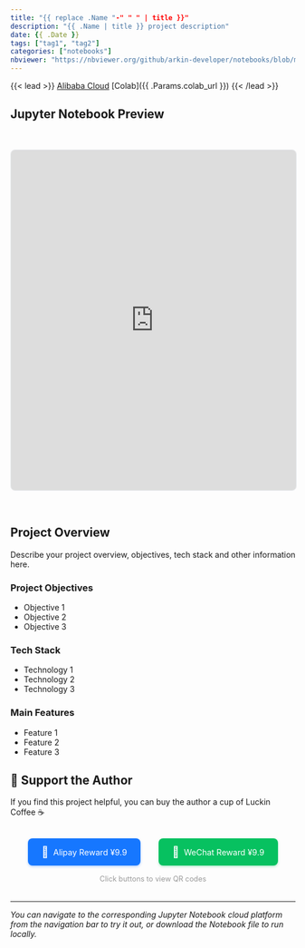```yaml
---
title: "{{ replace .Name "-" " " | title }}"
description: "{{ .Name | title }} project description"
date: {{ .Date }}
tags: ["tag1", "tag2"]
categories: ["notebooks"]
nbviewer: "https://nbviewer.org/github/arkin-developer/notebooks/blob/main/{{ .Name }}/{{ .Name }}.ipynb"
---
```


{{< lead >}}
[Alibaba Cloud](your-aliyun-url) [Colab]({{ .Params.colab_url }})
{{< /lead >}}

## Jupyter Notebook Preview
<iframe 
  src="https://nbviewer.org/github/arkin-developer/notebooks/blob/main/{{ .Name }}/{{ .Name }}.ipynb"
  width="100%"
  height="600px"
  frameborder="0"
  style="border: 1px solid #e9ecef; border-radius: 8px; margin: 2rem 0;"
  allowfullscreen>
</iframe>

## Project Overview

Describe your project overview, objectives, tech stack and other information here.

### Project Objectives

- Objective 1
- Objective 2
- Objective 3

### Tech Stack

- Technology 1
- Technology 2
- Technology 3

### Main Features

- Feature 1
- Feature 2
- Feature 3


## 🙏 Support the Author

If you find this project helpful, you can buy the author a cup of Luckin Coffee ☕️

<div style="text-align: center; margin: 2rem 0;">
  <!-- <img src="/img/reward.jpg" alt="Reward QR Code" style="width: 100%; max-width: 400px; border-radius: 8px; box-shadow: 0 4px 8px rgba(0,0,0,0.1);">
  <p style="margin-top: 1rem; color: #666; font-size: 0.9rem;">Scan to support the author</p> -->
  
  <!-- Mobile-friendly payment links -->
  <div style="display: flex; justify-content: center; gap: 2rem; margin-top: 1.5rem; flex-wrap: wrap;">
    <a href="https://arkin-developer.github.io/blog/img/zhifubao-reward.jpg" target="_blank" rel="noopener" style="display: flex; align-items: center; gap: 0.5rem; padding: 0.75rem 1.5rem; background: #1677ff; color: white; text-decoration: none; border-radius: 8px; font-size: 0.9rem; transition: all 0.3s ease; box-shadow: 0 2px 4px rgba(22,119,255,0.3);">
      <span style="font-size: 1.2rem;">🩵</span>
      <span>Alipay Reward ¥9.9</span>
    </a>
    <a href="https://arkin-developer.github.io/blog/img/wechat-reward.png" target="_blank" rel="noopener" style="display: flex; align-items: center; gap: 0.5rem; padding: 0.75rem 1.5rem; background: #07c160; color: white; text-decoration: none; border-radius: 8px; font-size: 0.9rem; transition: all 0.3s ease; box-shadow: 0 2px 4px rgba(7,193,96,0.3);">
      <span style="font-size: 1.2rem;">💚</span>
      <span>WeChat Reward ¥9.9</span>
    </a>
  </div>
  
  <p style="margin-top: 1rem; color: #999; font-size: 0.8rem;">Click buttons to view QR codes</p>
</div>

---

*You can navigate to the corresponding Jupyter Notebook cloud platform from the navigation bar to try it out, or download the Notebook file to run locally.*
